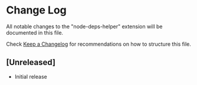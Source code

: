 # Change Log

All notable changes to the "node-deps-helper" extension will be documented in this file.

Check [Keep a Changelog](http://keepachangelog.com/) for recommendations on how to structure this file.

## [Unreleased]

- Initial release